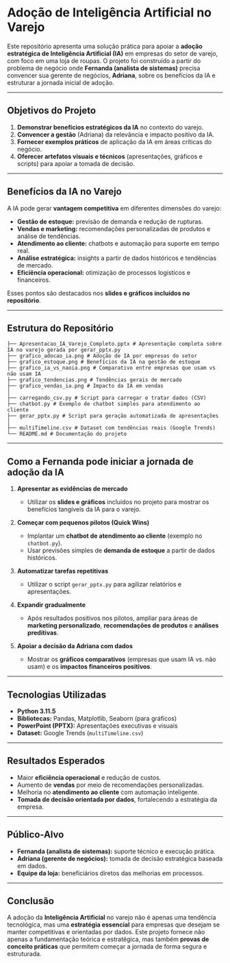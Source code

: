 # Adoção de Inteligência Artificial no Varejo

Este repositório apresenta uma solução prática para apoiar a **adoção estratégica de Inteligência Artificial (IA)** em empresas do setor de varejo, com foco em uma loja de roupas. O projeto foi construído a partir do problema de negócio onde **Fernanda (analista de sistemas)** precisa convencer sua gerente de negócios, **Adriana**, sobre os benefícios da IA e estruturar a jornada inicial de adoção.

---

## Objetivos do Projeto

1. **Demonstrar benefícios estratégicos da IA** no contexto do varejo.  
2. **Convencer a gestão** (Adriana) da relevância e impacto positivo da IA.  
3. **Fornecer exemplos práticos** de aplicação da IA em áreas críticas do negócio.  
4. **Oferecer artefatos visuais e técnicos** (apresentações, gráficos e scripts) para apoiar a tomada de decisão.  

---

## Benefícios da IA no Varejo

A IA pode gerar **vantagem competitiva** em diferentes dimensões do varejo:

- **Gestão de estoque:** previsão de demanda e redução de rupturas.  
- **Vendas e marketing:** recomendações personalizadas de produtos e análise de tendências.  
- **Atendimento ao cliente:** chatbots e automação para suporte em tempo real.  
- **Análise estratégica:** insights a partir de dados históricos e tendências de mercado.  
- **Eficiência operacional:** otimização de processos logísticos e financeiros.  

Esses pontos são destacados nos **slides e gráficos incluídos no repositório**.  

---

## Estrutura do Repositório
```
├── Apresentacao_IA_Varejo_Completo.pptx # Apresentação completa sobre IA no varejo gerada por gerar_pptx.py
├── grafico_adocao_ia.png # Adoção de IA por empresas do setor
├── grafico_estoque.png # Benefícios da IA na gestão de estoque
├── grafico_ia_vs_naoia.png # Comparativo entre empresas que usam vs não usam IA
├── grafico_tendencias.png # Tendências gerais de mercado
├── grafico_vendas_ia.png # Impacto da IA em vendas
│
├── carregando_csv.py # Script para carregar e tratar dados (CSV)
├── chatbot.py # Exemplo de chatbot simples para atendimento ao cliente
├── gerar_pptx.py # Script para geração automatizada de apresentações
│
├── multiTimeline.csv # Dataset com tendências reais (Google Trends)
└── README.md # Documentação do projeto
```
---

## Como a Fernanda pode iniciar a jornada de adoção da IA

1. **Apresentar as evidências de mercado**  
   - Utilizar os **slides e gráficos** incluídos no projeto para mostrar os benefícios tangíveis da IA para o varejo.  

2. **Começar com pequenos pilotos (Quick Wins)**  
   - Implantar um **chatbot de atendimento ao cliente** (exemplo no `chatbot.py`).  
   - Usar previsões simples de **demanda de estoque** a partir de dados históricos.  

3. **Automatizar tarefas repetitivas**  
   - Utilizar o script `gerar_pptx.py` para agilizar relatórios e apresentações.  

4. **Expandir gradualmente**  
   - Após resultados positivos nos pilotos, ampliar para áreas de **marketing personalizado**, **recomendações de produtos** e **análises preditivas**.  

5. **Apoiar a decisão da Adriana com dados**  
   - Mostrar os **gráficos comparativos** (empresas que usam IA vs. não usam) e os **impactos financeiros positivos**.  

---

## Tecnologias Utilizadas

- **Python 3.11.5**  
- **Bibliotecas:** Pandas, Matplotlib, Seaborn (para gráficos)
- **PowerPoint (PPTX):** Apresentações executivas e visuais  
- **Dataset:** Google Trends (`multiTimeline.csv`)  

---

## Resultados Esperados

- Maior **eficiência operacional** e redução de custos.  
- Aumento de **vendas** por meio de recomendações personalizadas.  
- Melhoria no **atendimento ao cliente** com automação inteligente.  
- **Tomada de decisão orientada por dados**, fortalecendo a estratégia da empresa.  

---

## Público-Alvo

- **Fernanda (analista de sistemas):** suporte técnico e execução prática.  
- **Adriana (gerente de negócios):** tomada de decisão estratégica baseada em dados.  
- **Equipe da loja:** beneficiários diretos das melhorias em processos.  

---

## Conclusão

A adoção da **Inteligência Artificial** no varejo não é apenas uma tendência tecnológica, mas uma **estratégia essencial** para empresas que desejam se manter competitivas e orientadas por dados. Este projeto fornece não apenas a fundamentação teórica e estratégica, mas também **provas de conceito práticas** que permitem começar a jornada de forma segura e estruturada.
